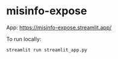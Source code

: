 # misinfo-expose

App: https://misinfo-expose.streamlit.app/

To run locally:

```sh
streamlit run streamlit_app.py
```

